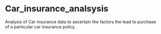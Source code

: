 # Car_insurance_analsysis
Analysis of Car insurance data to ascertain the factors the lead to purchase of a particular car insurance policy.
